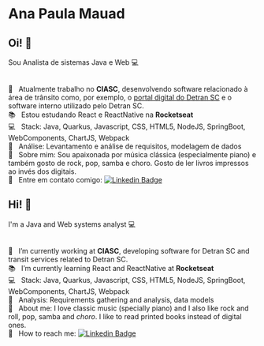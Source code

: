 # Ana Paula Mauad

## Oi! :raising_hand:

Sou Analista de sistemas Java e Web :computer:

<br/> :construction_worker: &nbsp; Atualmente trabalho no **CIASC**, desenvolvendo software relacionado à área de trânsito como, por exemplo, o [portal digital do Detran SC](https://servicos.detran.sc.gov.br/login) e o software interno utilizado pelo Detran SC.
<br/> :books: &nbsp; Estou estudando React e ReactNative na **Rocketseat**
<br/> :computer: &nbsp; Stack: Java, Quarkus, Javascript, CSS, HTML5, NodeJS, SpringBoot, WebComponents, ChartJS, Webpack
<br/> :art: &nbsp; Análise: Levantamento e análise de requisitos, modelagem de dados
<br/> :speech_balloon: &nbsp; Sobre mim: Sou apaixonada por música clássica (especialmente piano) e também gosto de rock, pop, samba e choro. Gosto de ler livros impressos ao invés dos digitais.
<br/> :loudspeaker: &nbsp; Entre em contato comigo: [![Linkedin Badge](https://img.shields.io/badge/--blue?style=flat-square&logo=Linkedin&logoColor=white&link=https://www.linkedin.com/in/anapaulamauad/)](https://www.linkedin.com/in/anapaulamauad/)



## Hi! :raising_hand:

I'm a Java and Web systems analyst :computer:

<br/> :construction_worker: &nbsp; I’m currently working at **CIASC**, developing software for Detran SC and transit services related to Detran SC.
<br/> :books: &nbsp; I’m currently learning React and ReactNative at **Rocketseat**
<br/> :computer: &nbsp; Stack: Java, Quarkus, Javascript, CSS, HTML5, NodeJS, SpringBoot, WebComponents, ChartJS, Webpack
<br/> :art: &nbsp; Analysis: Requirements gathering and analysis, data models
<br/> :speech_balloon: &nbsp; About me: I love classic music (specially piano) and I also like rock and roll, pop, samba and *choro*. I like to read printed books instead of digital ones.
<br/> :loudspeaker: &nbsp; How to reach me: [![Linkedin Badge](https://img.shields.io/badge/--blue?style=flat-square&logo=Linkedin&logoColor=white&link=https://www.linkedin.com/in/anapaulamauad/)](https://www.linkedin.com/in/anapaulamauad/)

<!--

### O que deve ter no seu README?

- Uma breve apresentação sobre você
- Seus contatos. (Email, LinkedIn, Blog...)
- Aonde você trabalha atualmente
- O que você está estudando
- Em que você procura colaborar
- Com o que você pode ajudar quem estiver precisando
- Como entrar com contato com você


Here are some ideas to get you started:

- 🔭 I’m currently working on ...
- 🌱 I’m currently learning ...
- 👯 I’m looking to collaborate on ...
- 🤔 I’m looking for help with ...
- 💬 Ask me about ...
- 📫 How to reach me: ...
- 😄 Pronouns: ...
- ⚡ Fun fact: ...

Exemplo da RocketSeat:
<img width="auto" src="https://github.com/tgmarinho/tgmarinho/blob/master/banner.png">

## Olá pessoal 👋
Sou apaixonado por resolver problemas utilizando a programação.
Sou um FullStack Developer :computer:

 :rocket:  &nbsp; Estou trabalhando na **Rocketseat**
 <br/> :purple_heart: &nbsp; Buscando colaborar com projetos em Front-end usando React
 <br/> :blush: &nbsp; Posso te ajudar com CSS Grid Layout e Flexbox
 <br/> :computer: &nbsp; Minha stack: ReactJS, Node.js, React Native & Typescript
 <br/> 💬  &nbsp; Sobre mim: Curto tecnologias, games CS:GO, LoL e seriados no Netflix
 <br/> :email: &nbsp; Entre em contato comigo: [![Linkedin Badge](https://img.shields.io/badge/-UserName-blue?style=flat-square&logo=Linkedin&logoColor=white&link=https://www.linkedin.com/in/username/)](https://www.linkedin.com/in/username/) 
| 
[![Gmail Badge](https://img.shields.io/badge/-tgmarinho@gmail.com-c14438?style=flat-square&logo=Gmail&logoColor=white&link=mailto:email@gmail.com)](mailto:email@gmail.com)

-->
